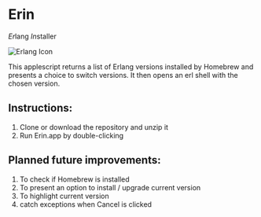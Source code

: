 # Erin
*Er*lang *In*staller

![Erlang Icon](https://learnyousomeerlang.com/static/img/erlang.png)

This applescript returns a list of Erlang versions installed by Homebrew and presents a choice to switch versions. It then opens an erl shell with the chosen version.



## Instructions:
1. Clone or download the repository and unzip it
2. Run Erin.app by double-clicking


## Planned future improvements:
1. To check if Homebrew is installed
2. To present an option to install / upgrade current version
3. To highlight current version
4. catch exceptions when Cancel is clicked

